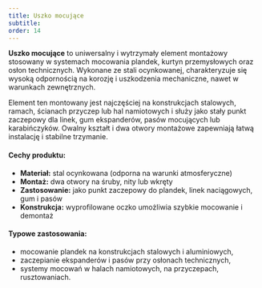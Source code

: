 ```yaml
---
title: Uszko mocujące
subtitle:
order: 14
---
```


**Uszko mocujące** to uniwersalny i wytrzymały element montażowy stosowany w
systemach mocowania plandek, kurtyn przemysłowych oraz osłon technicznych.
Wykonane ze stali ocynkowanej, charakteryzuje się wysoką odpornością na korozję
i uszkodzenia mechaniczne, nawet w warunkach zewnętrznych.

Element ten montowany jest najczęściej na konstrukcjach stalowych, ramach,
ścianach przyczep lub hal namiotowych i służy jako stały punkt zaczepowy dla
linek, gum ekspanderów, pasów mocujących lub karabińczyków. Owalny kształt i dwa
otwory montażowe zapewniają łatwą instalację i stabilne trzymanie.

#### Cechy produktu:

- **Materiał:** stal ocynkowana (odporna na warunki atmosferyczne)
- **Montaż:** dwa otwory na śruby, nity lub wkręty
- **Zastosowanie:** jako punkt zaczepowy do plandek, linek naciągowych, gum i
  pasów
- **Konstrukcja:** wyprofilowane oczko umożliwia szybkie mocowanie i demontaż

#### Typowe zastosowania:

- mocowanie plandek na konstrukcjach stalowych i aluminiowych,
- zaczepianie ekspanderów i pasów przy osłonach technicznych,
- systemy mocowań w halach namiotowych, na przyczepach, rusztowaniach.
